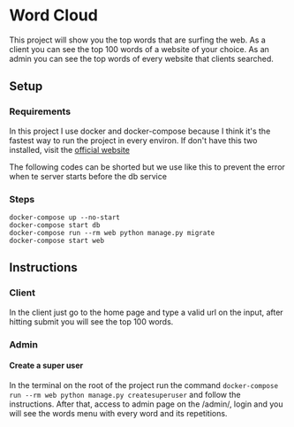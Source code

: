 # Word Cloud

This project will show you the top words that are surfing the web.
As a client you can see the top 100 words of a website of your choice.
As an admin you can see the top words of every website that clients searched.

## Setup

### Requirements

In this project I use docker and docker-compose because I think it's the fastest way to run the project in every environ.
If don't have this two installed, visit the [official website](https://docs.docker.com/compose/install/)

The following codes can be shorted but we use like this to prevent the error when te server starts before the db service

### Steps

```
docker-compose up --no-start
docker-compose start db
docker-compose run --rm web python manage.py migrate
docker-compose start web
```

## Instructions

### Client

In the client just go to the home page and type a valid url on the input, after hitting submit you will see the top 100 words.


### Admin

#### Create a super user

In the terminal on the root of the project run the command `docker-compose run --rm web python manage.py createsuperuser` and follow the instructions.
After that, access to admin page on the /admin/, login and you will see the words menu with every word and its repetitions.